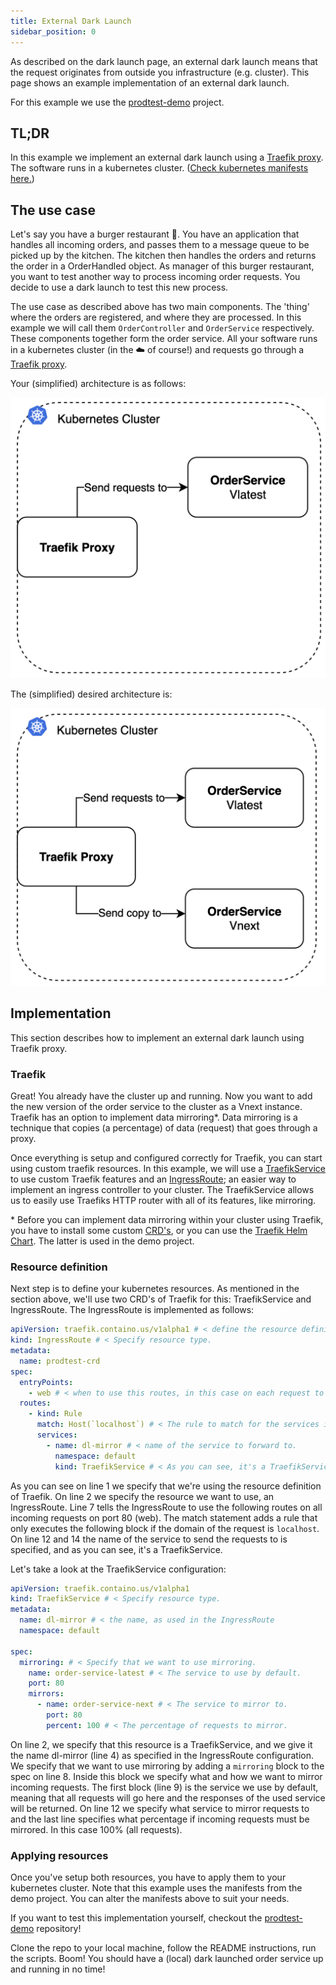 ```yaml
---
title: External Dark Launch
sidebar_position: 0
---
```


As described on the dark launch page, an external dark launch means that the request originates from outside you infrastructure (e.g. cluster). This page shows an example implementation of an external dark launch.

For this example we use the [prodtest-demo](https://github.com/brdv/prodtest-demo) project.

## TL;DR

In this example we implement an external dark launch using a [Traefik proxy](https://traefik.io). The software runs in a kubernetes cluster. ([Check kubernetes manifests here.](#resource-definition))

## The use case

Let's say you have a burger restaurant 🍔. You have an application that handles all incoming orders, and passes them to a message queue to be picked up by the kitchen. The kitchen then handles the orders and returns the order in a OrderHandled object.
As manager of this burger restaurant, you want to test another way to process incoming order requests. You decide to use a dark launch to test this new process.

The use case as described above has two main components. The 'thing' where the orders are registered, and where they are processed. In this example we will call them `OrderController` and `OrderService` respectively. These components together form the order service. All your software runs in a kubernetes cluster (in the ☁️ of course!) and requests go through a [Traefik proxy](https://traefik.io).

Your (simplified) architecture is as follows:

![simple dl architecture](./img/dark-launch/simple-architecture-dl.png)

The (simplified) desired architecture is:

![desired dl architecture](./img/dark-launch/desired-architecture-dl.png)

## Implementation

This section describes how to implement an external dark launch using Traefik proxy.

### Traefik

Great! You already have the cluster up and running. Now you want to add the new version of the order service to the cluster as a Vnext instance. Traefik has an option to implement data mirroring\*. Data mirroring is a technique that copies (a percentage) of data (request) that goes through a proxy.

Once everything is setup and configured correctly for Traefik, you can start using custom traefik resources. In this example, we will use a [TraefikService](https://doc.traefik.io/traefik/routing/providers/kubernetes-crd/#kind-traefikservice) to use custom Traefik features and an [IngressRoute](https://doc.traefik.io/traefik/routing/providers/kubernetes-crd/#kind-ingressroute); an easier way to implement an ingress controller to your cluster. The TraefikService allows us to easily use Traefiks HTTP router with all of its features, like mirroring.

\* Before you can implement data mirroring within your cluster using Traefik, you have to install some custom [CRD's](https://doc.traefik.io/traefik/providers/kubernetes-crd/), or you can use the [Traefik Helm Chart](https://doc.traefik.io/traefik/getting-started/install-traefik/#use-the-helm-chart). The latter is used in the demo project.

### Resource definition

Next step is to define your kubernetes resources. As mentioned in the section above, we'll use two CRD's of Traefik for this: TraefikService and IngressRoute.
The IngressRoute is implemented as follows:

```yaml showLineNumbers
apiVersion: traefik.containo.us/v1alpha1 # < define the resource definition you use, in this case traefik's resources
kind: IngressRoute # < Specify resource type.
metadata:
  name: prodtest-crd
spec:
  entryPoints:
    - web # < when to use this routes, in this case on each request to port 80.
  routes:
    - kind: Rule
      match: Host(`localhost`) # < The rule to match for the services in the block below.
      services:
        - name: dl-mirror # < name of the service to forward to.
          namespace: default
          kind: TraefikService # < As you can see, it's a TraefikService
```

As you can see on line 1 we specify that we're using the resource definition of Traefik. On line 2 we specify the resource we want to use, an IngressRoute.
Line 7 tells the IngressRoute to use the following routes on all incoming requests on port 80 (web).
The match statement adds a rule that only executes the following block if the domain of the request is `localhost`.
On line 12 and 14 the name of the service to send the requests to is specified, and as you can see, it's a TraefikService.

Let's take a look at the TraefikService configuration:

```yaml showLineNumbers
apiVersion: traefik.containo.us/v1alpha1
kind: TraefikService # < Specify resource type.
metadata:
  name: dl-mirror # < the name, as used in the IngressRoute
  namespace: default

spec:
  mirroring: # < Specify that we want to use mirroring.
    name: order-service-latest # < The service to use by default.
    port: 80
    mirrors:
      - name: order-service-next # < The service to mirror to.
        port: 80
        percent: 100 # < The percentage of requests to mirror.
```

On line 2, we specify that this resource is a TraefikService, and we give it the name dl-mirror (line 4) as specified in the IngressRoute configuration.
We specify that we want to use mirroring by adding a `mirroring` block to the spec on line 8.
Inside this block we specify what and how we want to mirror incoming requests. The first block (line 9) is the service we use by default, meaning that all requests will go here and the responses of the used service will be returned. On line 12 we specify what service to mirror requests to and the last line specifies what percentage if incoming requests must be mirrored. In this case 100% (all requests).

### Applying resources

Once you've setup both resources, you have to apply them to your kubernetes cluster.
Note that this example uses the manifests from the demo project. You can alter the manifests above to suit your needs.

If you want to test this implementation yourself, checkout the [prodtest-demo](https://github.com/brdv/prodtest-demo) repository!

Clone the repo to your local machine, follow the README instructions, run the scripts. Boom! You should have a (local) dark launched order service up and running in no time!
